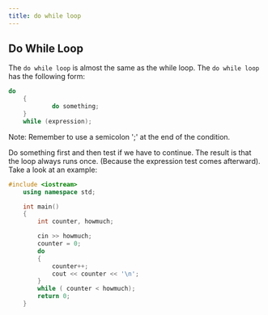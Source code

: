 ```yaml
---
title: do while loop
---
```

## Do While Loop

The `do while loop` is almost the same as the while loop. The `do while loop` has the following form:
```cpp
do
	{
    		do something;
	}
	while (expression);
```
Note: Remember to use a semicolon ';' at the end of the condition.

Do something first and then test if we have to continue. The result is that the loop always runs once. (Because the expression test comes afterward). Take a look at an example:
```cpp
#include <iostream>
	using namespace std;

	int main()
	{
		int counter, howmuch;

		cin >> howmuch;
		counter = 0;
		do
		{
			counter++;
			cout << counter << '\n';
		}
		while ( counter < howmuch);
		return 0;
	}
```
